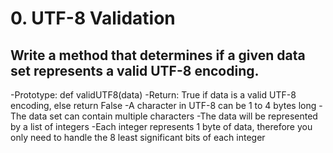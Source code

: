 # 0. UTF-8 Validation
## Write a method that determines if a given data set represents a valid UTF-8 encoding.

-Prototype: def validUTF8(data)
-Return: True if data is a valid UTF-8 encoding, else return False
-A character in UTF-8 can be 1 to 4 bytes long
-The data set can contain multiple characters
-The data will be represented by a list of integers
-Each integer represents 1 byte of data, therefore you only need to handle the 8 least significant bits of each integer